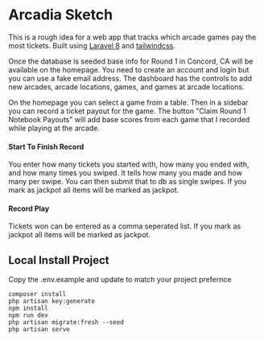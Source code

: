 # Arcadia Sketch
This is a rough idea for a web app that tracks which arcade games pay the most tickets. Built using [Laravel 8](https://laravel.com/) and [tailwindcss](https://tailwindcss.com/).

Once the database is seeded base info for Round 1 in Concord, CA will be available on the homepage. You need to create an account and login but you can use a fake email address. The dashboard has the controls to add new arcades, arcade locations, games, and games at arcade locations.

On the homepage you can select a game from a table. Then in a sidebar you can record a ticket payout for the game. The button "Claim Round 1 Notebook Payouts" will add base scores from each game that I recorded while playing at the arcade.

#### Start To Finish Record
You enter how many tickets you started with, how many you ended with, and how many times you swiped. It tells how many you made and how many per swipe. You can then submit that to db as single swipes. If you mark as jackpot all items will be marked as jackpot.

#### Record Play
Tickets won can be entered as a comma seperated list. If you mark as jackpot all items will be marked as jackpot.

## Local Install Project
Copy the .env.example and update to match your project prefernce
```
composer install
php artisan key:generate
npm install
npm run dev
php artisan migrate:fresh --seed
php artisan serve
```